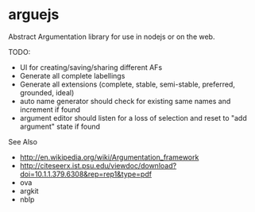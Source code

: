 arguejs
=======

Abstract Argumentation library for use in nodejs or on the web.

TODO:
* UI for creating/saving/sharing different AFs
* Generate all complete labellings
* Generate all extensions (complete, stable, semi-stable, preferred, grounded, ideal)
* auto name generator should check for existing same names and increment if found
* argument editor should listen for a loss of selection and reset to "add argument" state if found

See Also
* http://en.wikipedia.org/wiki/Argumentation_framework
* http://citeseerx.ist.psu.edu/viewdoc/download?doi=10.1.1.379.6308&rep=rep1&type=pdf
* ova
* argkit
* nblp


